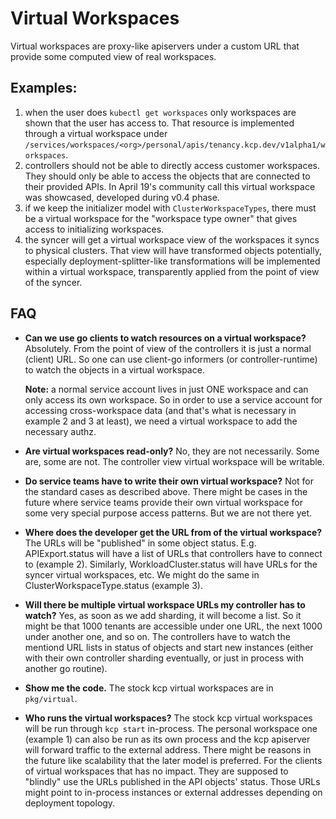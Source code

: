 # Virtual Workspaces

Virtual workspaces are proxy-like apiservers under a custom URL that provide some computed view of real workspaces.

## Examples:
1. when the user does `kubectl get workspaces` only workspaces are shown that the user has access to. That resource is implemented through a virtual workspace under `/services/workspaces/<org>/personal/apis/tenancy.kcp.dev/v1alpha1/workspaces`.
2. controllers should not be able to directly access customer workspaces. They should only be able to access the objects that are connected to their provided APIs. In April 19's community call this virtual workspace was showcased, developed during v0.4 phase.
3. if we keep the initializer model with `ClusterWorkspaceTypes`, there must be a virtual workspace for the "workspace type owner" that gives access to initializing workspaces.
4. the syncer will get a virtual workspace view of the workspaces it syncs to physical clusters. That view will have transformed objects potentially, especially deployment-splitter-like transformations will be implemented within a virtual workspace, transparently applied from the point of view of the syncer.

## FAQ

- **Can we use go clients to watch resources on a virtual workspace?** Absolutely. From the point of view of the controllers it is just a normal (client) URL. So one can use client-go informers (or controller-runtime) to watch the objects in a virtual workspace.

  **Note:** a normal service account lives in just ONE workspace and can only access its own workspace. So in order to use a service account for accessing cross-workspace data (and that's what is necessary in example 2 and 3 at least), we need a virtual workspace to add the necessary authz.
- **Are virtual workspaces read-only?** No, they are not necessarily. Some are, some are not. The controller view virtual workspace will be writable.
- **Do service teams have to write their own virtual workspace?** Not for the standard cases as described above. There might be cases in the future where service teams provide their own virtual workspace for some very special purpose access patterns. But we are not there yet.
- **Where does the developer get the URL from of the virtual workspace?** The URLs will be "published" in some object status. E.g. APIExport.status will have a list of URLs that controllers have to connect to (example 2). Similarly, WorkloadCluster.status will have URLs for the syncer virtual workspaces, etc. We might do the same in ClusterWorkspaceType.status (example 3).
- **Will there be multiple virtual workspace URLs my controller has to watch?** Yes, as soon as we add sharding, it will become a list. So it might be that 1000 tenants are accessible under one URL, the next 1000 under another one, and so on. The controllers have to watch the mentiond URL lists in status of objects and start new instances (either with their own controller sharding eventually, or just in process with another go routine).
- **Show me the code.** The stock kcp virtual workspaces are in `pkg/virtual`.
- **Who runs the virtual workspaces?** The stock kcp virtual workspaces will be run through `kcp start` in-process. The personal workspace one (example 1) can also be run as its own process and the kcp apiserver will forward traffic to the external address. There might be reasons in the future like scalability that the later model is preferred. For the clients of virtual workspaces that has no impact. They are supposed to "blindly" use the URLs published in the API objects' status. Those URLs might point to in-process instances or external addresses depending on deployment topology.
